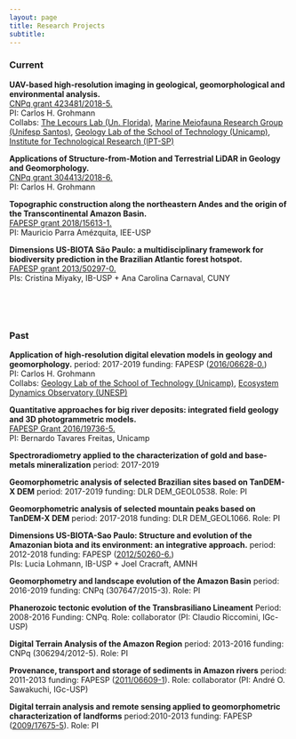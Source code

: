 ```yaml
---
layout: page
title: Research Projects
subtitle: 
---
```


### **Current**

<a name="cnpq_uav"></a>**UAV-based high-resolution imaging in geological, geomorphological and environmental analysis.**  
[CNPq grant 423481/2018-5.](http://www.cnpq.br)  
PI: Carlos H. Grohmann  
Collabs: [The Lecours Lab (Un. Florida)](https://www.thelecourslab.org), 
[Marine Meiofauna Research Group (Unifesp Santos)](http://fonsecagfc.wixsite.com/np-meiofauna), [Geology Lab of the School of Technology (Unicamp)](https://wordpress.ft.unicamp.br/bernardotf/l-geo/), [Institute for Technological Research (IPT-SP)](https://www.ipt.br/EN)  

<a name="cnpq_pq2019"></a>**Applications of Structure-from-Motion and Terrestrial LiDAR in Geology and Geomorphology.**  
[CNPq grant 304413/2018-6.](http://www.cnpq.br)  
PI: Carlos H. Grohmann  

<a name="mauricio_jp2"></a>**Topographic construction along the northeastern Andes and the origin of the Transcontinental Amazon Basin.**  
[FAPESP grant 2018/15613-1.](https://bv.fapesp.br/en/auxilios/103793/topographic-construction-along-the-northeastern-andes-and-the-origin-of-the-transcontinental-amazon/)  
PI: Mauricio Parra Amézquita, IEE-USP  

<a name="fapesp_afbiota"></a>**Dimensions US-BIOTA São Paulo: a multidisciplinary framework for biodiversity prediction in the Brazilian Atlantic forest hotspot.**  
[FAPESP grant 2013/50297-0.](http://www.bv.fapesp.br/en/auxilios/82209/dimensions-us-biota-sao-paulo-a-multidisciplinary-framework-for-biodiversity-prediction-in-the-braz/)  
PIs: Cristina Miyaky, IB-USP + Ana Carolina Carnaval, CUNY  

&nbsp;

&nbsp;

### **Past**
**Application of high-resolution digital elevation models in geology and geomorphology.** period: 2017-2019 funding: FAPESP ([2016/06628-0.](http://www.bv.fapesp.br/en/auxilios/96792/application-of-high-resolution-digital-elevation-models-in-geology-and-geomorphology/))  
PI: Carlos H. Grohmann  
Collabs: [Geology Lab of the School of Technology (Unicamp)](https://wordpress.ft.unicamp.br/bernardotf/l-geo/), [Ecosystem Dynamics Observatory (UNESP)](http://tscanada.wixsite.com/ecodyn)  

**Quantitative approaches for big river deposits: integrated field geology and 3D photogrammetric models.**  
[FAPESP Grant 2016/19736-5.](http://www.bv.fapesp.br/en/auxilios/95546/quantitative-approaches-for-big-river-deposits-integrated-field-geology-and-3d-photogrammetric-mode/)  
PI: Bernardo Tavares Freitas, Unicamp

**Spectroradiometry applied to the characterization of gold and base-metals mineralization** period: 2017-2019 

**Geomorphometric analysis of selected Brazilian sites based on TanDEM-X DEM** period: 2017-2019 funding: DLR DEM_GEOL0538. Role: PI  

**Geomorphometric analysis of selected mountain peaks based on TanDEM-X DEM** period: 2017-2018 funding: DLR DEM_GEOL1066. Role: PI  

**Dimensions US-BIOTA-Sao Paulo: Structure and evolution of the Amazonian biota and its environment: an integrative approach.**  period: 2012-2018 funding: FAPESP ([2012/50260-6.](http://www.bv.fapesp.br/en/auxilios/55077/structure-and-evolution-of-the-amazonian-biota-and-its-environment-an-integrative-approach/))  
PIs: Lucia Lohmann, IB-USP + Joel Cracraft, AMNH

**Geomorphometry and landscape evolution of the Amazon Basin** period: 2016-2019 funding: CNPq (307647/2015-3). Role: PI  

**Phanerozoic tectonic evolution of the Transbrasiliano Lineament** Period: 2008-2016 Funding: CNPq. Role: collaborator (PI: Claudio Riccomini, IGc-USP)  

**Digital Terrain Analysis of the Amazon Region** period: 2013-2016 funding: CNPq (306294/2012-5). Role: PI  

**Provenance, transport and storage of sediments in Amazon rivers** period: 2011-2013 funding: FAPESP ([2011/06609-1](http://www.bv.fapesp.br/en/auxilios/31588/provenance-transport-and-storage-of-sediments-in-amazon-rivers/)). Role: collaborator (PI: André O. Sawakuchi, IGc-USP)  

**Digital terrain analysis and remote sensing applied to geomorphometric characterization of landforms** period:2010-2013 funding: FAPESP ([2009/17675-5](http://www.bv.fapesp.br/en/auxilios/26282/digital-terrain-analysis-and-remote-sensing-applied-to-geomorphometric-characterization-of-landforms/)). Role: PI
